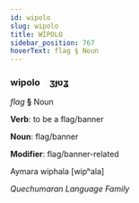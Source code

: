 ```yaml
---
id: wipolo
slug: wipolo
title: WİPOLO
sidebar_position: 767
hoverText: flag § Noun
---
```


### wipolo&emsp;<span kind="abugida">ʒɟʋʓ</span>

*flag* **§** Noun

**Verb**: to be a flag/banner

**Noun**: flag/banner

**Modifier**: flag/banner-related

Aymara wiphala [wipʰala]

*Quechumaran Language Family*